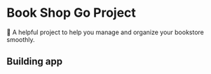 
# Book Shop Go Project

:robot: A helpful project to help you manage and organize your bookstore smoothly.

## Building app

